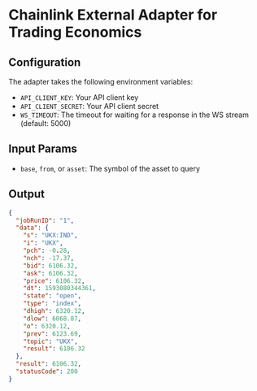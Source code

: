 # Chainlink External Adapter for Trading Economics

## Configuration

The adapter takes the following environment variables:

- `API_CLIENT_KEY`: Your API client key
- `API_CLIENT_SECRET`: Your API client secret
- `WS_TIMEOUT`: The timeout for waiting for a response in the WS stream (default: 5000)

## Input Params

- `base`, `from`, or `asset`: The symbol of the asset to query

## Output

```json
{
  "jobRunID": "1",
  "data": {
    "s": "UKX:IND",
    "i": "UKX",
    "pch": -0.28,
    "nch": -17.37,
    "bid": 6106.32,
    "ask": 6106.32,
    "price": 6106.32,
    "dt": 1593080344361,
    "state": "open",
    "type": "index",
    "dhigh": 6320.12,
    "dlow": 6068.87,
    "o": 6320.12,
    "prev": 6123.69,
    "topic": "UKX",
    "result": 6106.32
  },
  "result": 6106.32,
  "statusCode": 200
}
```
